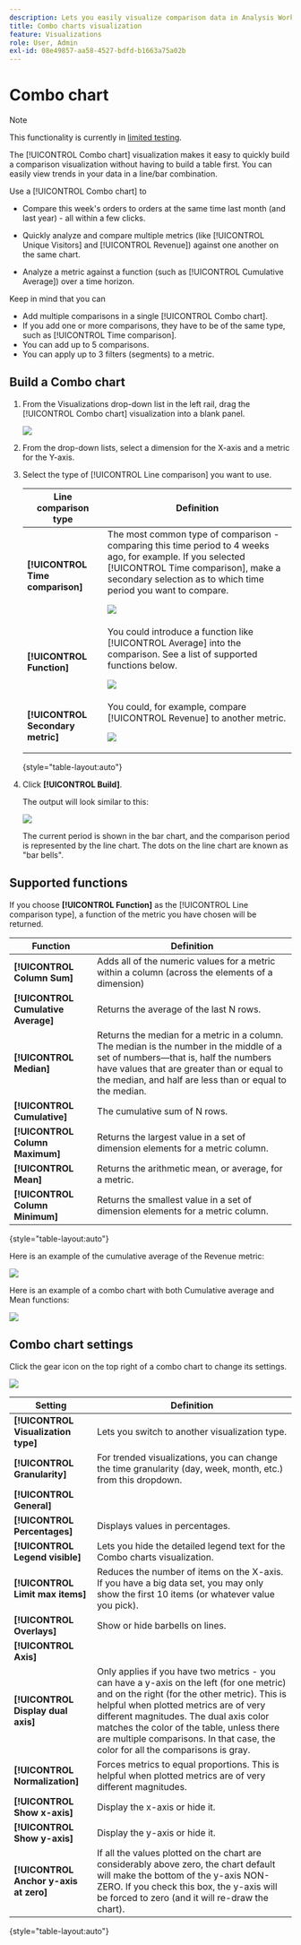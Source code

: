 ```yaml
---
description: Lets you easily visualize comparison data in Analysis Workspace, such as building comparisons to last month, last year, and so on.
title: Combo charts visualization
feature: Visualizations
role: User, Admin
exl-id: 08e49857-aa58-4527-bdfd-b1663a75a02b
---
```

# Combo chart

>[!NOTE]
>
>This functionality is currently in [limited testing](/help/release-notes/releases.md).

The [!UICONTROL Combo chart] visualization makes it easy to quickly build a comparison visualization without having to build a table first. You can easily view trends in your data in a line/bar combination. 

Use a [!UICONTROL Combo chart] to 

* Compare this week's orders to orders at the same time last month (and last year) - all within a few clicks. 

* Quickly analyze and compare multiple metrics (like [!UICONTROL Unique Visitors] and [!UICONTROL Revenue]) against one another on the same chart. 

* Analyze a metric against a function (such as [!UICONTROL Cumulative Average]) over a time horizon.

Keep in mind that you can

* Add multiple comparisons in a single [!UICONTROL Combo chart]. 
* If you add one or more comparisons, they have to be of the same type, such as [!UICONTROL Time comparison].
* You can add up to 5 comparisons.
* You can apply up to 3 filters (segments) to a metric.

## Build a Combo chart

1. From the Visualizations drop-down list in the left rail, drag the [!UICONTROL Combo chart] visualization into a blank panel.

   ![](assets/combo-chart-build.png)

1. From the drop-down lists, select a dimension for the X-axis and a metric for the Y-axis.

1. Select the type of [!UICONTROL Line comparison] you want to use.

   | Line comparison type | Definition |
   | --- | --- |
   | **[!UICONTROL Time comparison]** | The most common type of comparison - comparing this time period to 4 weeks ago, for example. If you selected [!UICONTROL Time comparison], make a secondary selection as to which time period you want to compare.<p>![](assets/combo-time-period.png) |
   | **[!UICONTROL Function]** | You could introduce a function like [!UICONTROL Average] into the comparison. See a list of supported functions below.<p>![](assets/combo-functions.png) |
   | **[!UICONTROL Secondary metric]** | You could, for example, compare [!UICONTROL Revenue] to another metric.<p>![](assets/combo-2metrics.png) |

   {style="table-layout:auto"}

1. Click **[!UICONTROL Build]**.

   The output will look similar to this:

   ![](assets/combo-output.png)

   The current period is shown in the bar chart, and the comparison period is represented by the line chart. The dots on the line chart are known as "bar bells". 

## Supported functions

If you choose **[!UICONTROL Function]** as the [!UICONTROL Line comparison type], a function of the metric you have chosen will be returned.

| Function | Definition |
| --- | --- |
| **[!UICONTROL Column Sum]** | Adds all of the numeric values for a metric within a column (across the elements of a dimension) |
| **[!UICONTROL Cumulative Average]** | Returns the average of the last N rows. |
| **[!UICONTROL Median]** | Returns the median for a metric in a column. The median is the number in the middle of a set of numbers—that is, half the numbers have values that are greater than or equal to the median, and half are less than or equal to the median. |
| **[!UICONTROL Cumulative]** | The cumulative sum of N rows.  |
| **[!UICONTROL Column Maximum]** | Returns the largest value in a set of dimension elements for a metric column. |
| **[!UICONTROL Mean]** | Returns the arithmetic mean, or average, for a metric. |
| **[!UICONTROL Column Minimum]** | Returns the smallest value in a set of dimension elements for a metric column. |

{style="table-layout:auto"}

Here is an example of the cumulative average of the Revenue metric:

![](assets/combo-cumul-avg.png)

Here is an example of a combo chart with both Cumulative average and Mean functions:

![](assets/combo-two-functions.png)

## Combo chart settings

Click the gear icon on the top right of a combo chart to change its settings.

![](assets/combo-settings.png)

| Setting | Definition |
| --- | --- |
| **[!UICONTROL Visualization type]** | Lets you switch to another visualization type. |
| **[!UICONTROL Granularity]** | For trended visualizations, you can change the time granularity (day, week, month, etc.) from this dropdown. |
| **[!UICONTROL General]** |  |
| **[!UICONTROL Percentages]** | Displays values in percentages. |
| **[!UICONTROL Legend visible]** | Lets you hide the detailed legend text for the Combo charts visualization. |
| **[!UICONTROL Limit max items]** | Reduces the number of items on the X-axis. If you have a big data set, you may only show the first 10 items (or whatever value you pick). |
| **[!UICONTROL Overlays]** | Show or hide barbells on lines. |
| **[!UICONTROL Axis]** | |
| **[!UICONTROL Display dual axis]** | Only applies if you have two metrics - you can have a y-axis on the left (for one metric) and on the right (for the other metric). This is helpful when plotted metrics are of very different magnitudes. The dual axis color matches the color of the table, unless there are multiple comparisons. In that case, the color for all the comparisons is gray. |
| **[!UICONTROL Normalization]** | Forces metrics to equal proportions. This is helpful when plotted metrics are of very different magnitudes. |
| **[!UICONTROL Show x-axis]** | Display the x-axis or hide it. |
| **[!UICONTROL Show y-axis]** | Display the y-axis or hide it.  |
| **[!UICONTROL Anchor y-axis at zero]** | If all the values plotted on the chart are considerably above zero, the chart default will make the bottom of the y-axis NON-ZERO. If you check this box, the y-axis will be forced to zero (and it will re-draw the chart). |

{style="table-layout:auto"}
